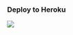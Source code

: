 <h3>Deploy to Heroku </h3>
<div>
    <a href="https://heroku.com/deploy"><img src="https://www.herokucdn.com/deploy/button.svg"></a>
</div>